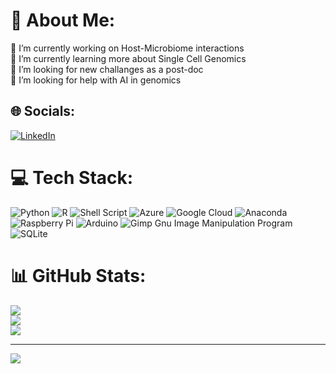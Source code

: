 # 💫 About Me:
🔭 I’m currently working on Host-Microbiome interactions<br>🌱 I’m currently learning more about Single Cell Genomics<br>👯 I’m looking for new challanges as a post-doc<br>🤝 I’m looking for help with AI in genomics<br>


## 🌐 Socials:
[![LinkedIn](https://img.shields.io/badge/LinkedIn-%230077B5.svg?logo=linkedin&logoColor=white)](https://linkedin.com/in/https://www.linkedin.com/in/aleksander-szymczak-aa7587124/) 

# 💻 Tech Stack:
![Python](https://img.shields.io/badge/python-3670A0?style=flat&logo=python&logoColor=ffdd54) ![R](https://img.shields.io/badge/r-%23276DC3.svg?style=flat&logo=r&logoColor=white) ![Shell Script](https://img.shields.io/badge/shell_script-%23121011.svg?style=flat&logo=gnu-bash&logoColor=white) ![Azure](https://img.shields.io/badge/azure-%230072C6.svg?style=flat&logo=azure-devops&logoColor=white) ![Google Cloud](https://img.shields.io/badge/Google%20Cloud-%234285F4.svg?style=flat&logo=google-cloud&logoColor=white) ![Anaconda](https://img.shields.io/badge/Anaconda-%2344A833.svg?style=flat&logo=anaconda&logoColor=white) ![Raspberry Pi](https://img.shields.io/badge/-RaspberryPi-C51A4A?style=flat&logo=Raspberry-Pi) ![Arduino](https://img.shields.io/badge/-Arduino-00979D?style=flat&logo=Arduino&logoColor=white) ![Gimp Gnu Image Manipulation Program](https://img.shields.io/badge/Gimp-657D8B?style=flat&logo=gimp&logoColor=FFFFFF) ![SQLite](https://img.shields.io/badge/sqlite-%2307405e.svg?style=flat&logo=sqlite&logoColor=white)
# 📊 GitHub Stats:
![](https://github-readme-stats.vercel.app/api?username=olekszy&theme=monokai&hide_border=true&include_all_commits=false&count_private=false)<br/>
![](https://github-readme-streak-stats.herokuapp.com/?user=olekszy&theme=monokai&hide_border=true)<br/>
![](https://github-readme-stats.vercel.app/api/top-langs/?username=olekszy&theme=monokai&hide_border=true&include_all_commits=false&count_private=false&layout=compact)

---
[![](https://visitcount.itsvg.in/api?id=olekszy&icon=0&color=0)](https://visitcount.itsvg.in)

<!-- Proudly created with GPRM ( https://gprm.itsvg.in ) -->
